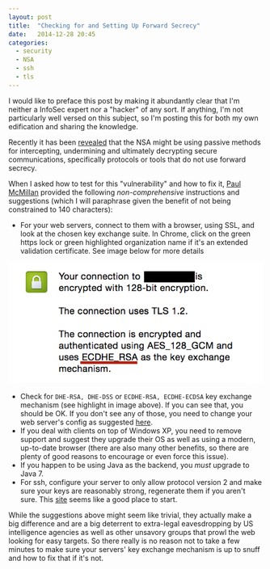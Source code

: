 ```yaml
---
layout: post
title:  "Checking for and Setting Up Forward Secrecy"
date:   2014-12-28 20:45
categories:
  - security
  - NSA
  - ssh
  - tls
---
```


I would like to preface this post by making it abundantly clear that I'm neither a InfoSec expert nor a "hacker" of any sort. If anything, I'm not particularly well versed on this subject, so I'm posting this for both my own edification and sharing the knowledge.

<!-- more -->

Recently it has been [revealed](https://twitter.com/jonathanmayer/status/549333357033967616/photo/1) that the NSA might be using passive methods for intercepting, undermining and ultimately decrypting secure communications, specifically protocols or tools that do not use forward secrecy.

When I asked how to test for this "vulnerability" and how to fix it, [Paul McMillan](https://twitter.com/PaulM) provided the following *non-comprehensive* instructions and suggestions (which I will paraphrase given the benefit of not being constrained to 140 characters):

 - For your web servers, connect to them with a browser, using SSL, and look at the chosen key exchange suite. In Chrome, click on the green https lock or green highlighted organization name if it's an extended validation certificate. See image below for more details 

![SSL CERTIFICATE KEY EXCHANGE MECH](/assets/images/2014-12-28-forward-secrecy/ssl-cert-screenshot.png)

 - Check for `DHE-RSA, DHE-DSS` or `ECDHE-RSA, ECDHE-ECDSA` key exchange mechanism (see highlight in image above). If you can see that, you should be OK. If you don't see any of those, you need to change your web server's config as suggested [here](https://cipherli.st).
 - If you deal with clients on top of Windows XP, you need to remove support and suggest they upgrade their OS as well as using a modern, up-to-date browser (there are also many other benefits, so there are plenty of good reasons to encourage or even force this issue).
 - If you happen to be using Java as the backend, you *must* upgrade to Java 7.
 - For ssh, configure your server to only allow protocol version 2 and make sure your keys are reasonably strong, regenerate them if you aren't sure. This [site](http://blog.patshead.com/2013/09/generating-new-more-secure-ssh-keys.html) seems like a good place to start.
 
 While the suggestions above might seem like trivial, they actually make a big difference and are a big deterrent to extra-legal eavesdropping by US intelligence agencies as well as other unsavory groups that prowl the web looking for easy targets. So there really is no reason not to take a few minutes to make sure your servers' key exchange mechanism is up to snuff and how to fix that if it's not.